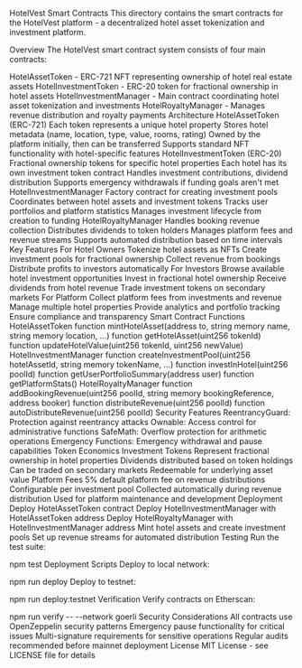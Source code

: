 HotelVest Smart Contracts
This directory contains the smart contracts for the HotelVest platform - a decentralized hotel asset tokenization and investment platform.

Overview
The HotelVest smart contract system consists of four main contracts:

HotelAssetToken - ERC-721 NFT representing ownership of hotel real estate assets
HotelInvestmentToken - ERC-20 token for fractional ownership in hotel assets
HotelInvestmentManager - Main contract coordinating hotel asset tokenization and investments
HotelRoyaltyManager - Manages revenue distribution and royalty payments
Architecture
HotelAssetToken (ERC-721)
Each token represents a unique hotel property
Stores hotel metadata (name, location, type, value, rooms, rating)
Owned by the platform initially, then can be transferred
Supports standard NFT functionality with hotel-specific features
HotelInvestmentToken (ERC-20)
Fractional ownership tokens for specific hotel properties
Each hotel has its own investment token contract
Handles investment contributions, dividend distribution
Supports emergency withdrawals if funding goals aren't met
HotelInvestmentManager
Factory contract for creating investment pools
Coordinates between hotel assets and investment tokens
Tracks user portfolios and platform statistics
Manages investment lifecycle from creation to funding
HotelRoyaltyManager
Handles booking revenue collection
Distributes dividends to token holders
Manages platform fees and revenue streams
Supports automated distribution based on time intervals
Key Features
For Hotel Owners
Tokenize hotel assets as NFTs
Create investment pools for fractional ownership
Collect revenue from bookings
Distribute profits to investors automatically
For Investors
Browse available hotel investment opportunities
Invest in fractional hotel ownership
Receive dividends from hotel revenue
Trade investment tokens on secondary markets
For Platform
Collect platform fees from investments and revenue
Manage multiple hotel properties
Provide analytics and portfolio tracking
Ensure compliance and transparency
Smart Contract Functions
HotelAssetToken
function mintHotelAsset(address to, string memory name, string memory location, ...)
function getHotelAsset(uint256 tokenId)
function updateHotelValue(uint256 tokenId, uint256 newValue)
HotelInvestmentManager
function createInvestmentPool(uint256 hotelAssetId, string memory tokenName, ...)
function investInHotel(uint256 poolId)
function getUserPortfolioSummary(address user)
function getPlatformStats()
HotelRoyaltyManager
function addBookingRevenue(uint256 poolId, string memory bookingReference, address booker)
function distributeRevenue(uint256 poolId)
function autoDistributeRevenue(uint256 poolId)
Security Features
ReentrancyGuard: Protection against reentrancy attacks
Ownable: Access control for administrative functions
SafeMath: Overflow protection for arithmetic operations
Emergency Functions: Emergency withdrawal and pause capabilities
Token Economics
Investment Tokens
Represent fractional ownership in hotel properties
Dividends distributed based on token holdings
Can be traded on secondary markets
Redeemable for underlying asset value
Platform Fees
5% default platform fee on revenue distributions
Configurable per investment pool
Collected automatically during revenue distribution
Used for platform maintenance and development
Deployment
Deploy HotelAssetToken contract
Deploy HotelInvestmentManager with HotelAssetToken address
Deploy HotelRoyaltyManager with HotelInvestmentManager address
Mint hotel assets and create investment pools
Set up revenue streams for automated distribution
Testing
Run the test suite:

npm test
Deployment Scripts
Deploy to local network:

npm run deploy
Deploy to testnet:

npm run deploy:testnet
Verification
Verify contracts on Etherscan:

npm run verify -- --network goerli <contract-address>
Security Considerations
All contracts use OpenZeppelin security patterns
Emergency pause functionality for critical issues
Multi-signature requirements for sensitive operations
Regular audits recommended before mainnet deployment
License
MIT License - see LICENSE file for details

